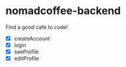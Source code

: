# nomadcoffee-backend
Find a good cafe to code!

-[x] createAccount  
-[x] login  
-[x] seeProfile  
-[x] editProfile  

